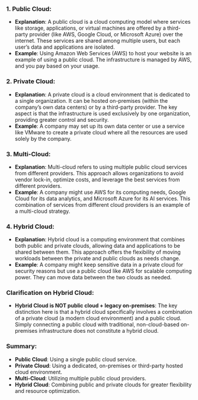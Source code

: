 ### **1. Public Cloud:**
   - **Explanation**: A public cloud is a cloud computing model where services like storage, applications, or virtual machines are offered by a third-party provider (like AWS, Google Cloud, or Microsoft Azure) over the internet. These services are shared among multiple users, but each user’s data and applications are isolated.
   - **Example**: Using Amazon Web Services (AWS) to host your website is an example of using a public cloud. The infrastructure is managed by AWS, and you pay based on your usage.

### **2. Private Cloud:**
   - **Explanation**: A private cloud is a cloud environment that is dedicated to a single organization. It can be hosted on-premises (within the company’s own data centers) or by a third-party provider. The key aspect is that the infrastructure is used exclusively by one organization, providing greater control and security.
   - **Example**: A company may set up its own data center or use a service like VMware to create a private cloud where all the resources are used solely by the company.

### **3. Multi-Cloud:**
   - **Explanation**: Multi-cloud refers to using multiple public cloud services from different providers. This approach allows organizations to avoid vendor lock-in, optimize costs, and leverage the best services from different providers.
   - **Example**: A company might use AWS for its computing needs, Google Cloud for its data analytics, and Microsoft Azure for its AI services. This combination of services from different cloud providers is an example of a multi-cloud strategy.

### **4. Hybrid Cloud:**
   - **Explanation**: Hybrid cloud is a computing environment that combines both public and private clouds, allowing data and applications to be shared between them. This approach offers the flexibility of moving workloads between the private and public clouds as needs change.
   - **Example**: A company might keep sensitive data in a private cloud for security reasons but use a public cloud like AWS for scalable computing power. They can move data between the two clouds as needed.

### **Clarification on Hybrid Cloud**:
   - **Hybrid Cloud is NOT public cloud + legacy on-premises**: The key distinction here is that a hybrid cloud specifically involves a combination of a private cloud (a modern cloud environment) and a public cloud. Simply connecting a public cloud with traditional, non-cloud-based on-premises infrastructure does not constitute a hybrid cloud.

### **Summary**:
- **Public Cloud**: Using a single public cloud service.
- **Private Cloud**: Using a dedicated, on-premises or third-party hosted cloud environment.
- **Multi-Cloud**: Utilizing multiple public cloud providers.
- **Hybrid Cloud**: Combining public and private clouds for greater flexibility and resource optimization.

